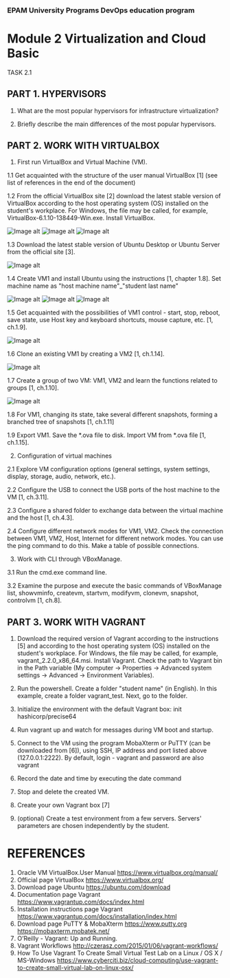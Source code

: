 ### EPAM University Programs  DevOps education program

# Module 2 Virtualization and Cloud Basic
TASK 2.1
## PART 1. HYPERVISORS
1. What are the most popular hypervisors for infrastructure virtualization?

2. Briefly describe the main differences of the most popular hypervisors.

## PART 2. WORK WITH VIRTUALBOX
1. First run VirtualBox and Virtual Machine (VM).

1.1 Get acquainted with the structure of the user manual VirtualBox [1] (see list of references in the end of the document)

1.2 From the official VirtualBox site [2] download the latest stable version of VirtualBox according to the host operating system (OS) installed on the student's workplace. For Windows, the file may be called, for example, VirtualBox-6.1.10-138449-Win.exe. Install VirtualBox.

![Image alt](img/chrome_jP82QCUtpN.gif)
![Image alt](img/VirtualBox_fqS5cOGAvb.png)
![Image alt](img/VirtualBox_kg7p6HiS0U.png)

1.3 Download the latest stable version of Ubuntu Desktop or Ubuntu Server from the official site [3].

![Image alt](img/chrome_OHrGB4Xfoh.png)

1.4 Create VM1 and install Ubuntu using the instructions [1, chapter 1.8]. Set machine name as "host machine name"_"student last name"

![Image alt](img/1-4_1_VirtualBox_twQ1Pe583v.png)
![Image alt](img/1-4_2_VirtualBoxVM_Qyy45rBu0x.gif)
![Image alt](img/1-4_3_VirtualBox_twQ1Pe583v.png)

1.5 Get acquainted with the possibilities of VM1 control - start, stop, reboot, save state, use Host key and keyboard shortcuts, mouse capture, etc. [1, ch.1.9].

![Image alt](img/1-5_VirtualBoxVM_s2wmFl8FQI.gif)

1.6 Clone an existing VM1 by creating a VM2 [1, ch.1.14].

![Image alt](img/1-6_VirtualBox_dfcu9vOYuk.gif)

1.7 Create a group of two VM: VM1, VM2 and learn the functions related to groups [1, ch.1.10].

![Image alt](img/7-1_VirtualBox_OwFcS6RZ5s.gif)

1.8 For VM1, changing its state, take several different snapshots, forming a branched tree of snapshots [1, ch.1.11]

1.9 Export VM1. Save the *.ova file to disk. Import VM from *.ova file [1, ch.1.15].

2. Configuration of virtual machines

2.1 Explore VM configuration options (general settings, system settings, display, storage, audio, network, etc.).

2.2 Configure the USB to connect the USB ports of the host machine to the VM [1, ch.3.11].

2.3 Configure a shared folder to exchange data between the virtual machine and the host [1, ch.4.3].

2.4 Configure different network modes for VM1, VM2. Check the connection between VM1, VM2, Host, Internet for different network modes. You can use the ping command to do this. Make a table of possible connections.

3. Work with CLI through VBoxManage.

3.1 Run the cmd.exe command line.

3.2 Examine the purpose and execute the basic commands of VBoxManage list, showvminfo, createvm, startvm, modifyvm, clonevm, snapshot, controlvm [1, ch.8].

## PART 3. WORK WITH VAGRANT
1. Download the required version of Vagrant according to the instructions [5] and according to the host operating system (OS) installed on the student's workplace. For Windows, the file may be called, for example, vagrant_2.2.0_x86_64.msi. Install Vagrant. Check the path to Vagrant bin in the Path variable (My computer -> Properties -> Advanced system settings -> Advanced -> Environment Variables).

2. Run the powershell. Create a folder "student name" (in English). In this example, create a folder vagrant_test. Next, go to the folder.

3. Initialize the environment with the default Vagrant box: init hashicorp/precise64

4. Run vagrant up and watch for messages during VM boot and startup.

5. Connect to the VM using the program MobaXterm or PuTTY (can be downloaded from [6]), using SSH, IP address and port listed above (127.0.0.1:2222). By default, login - vagrant and password are also vagrant

6. Record the date and time by executing the date command

7. Stop and delete the created VM.

8. Create your own Vagrant box [7] 

9. (optional) Create a test environment from a few servers. Servers' parameters are chosen independently by the student.

# REFERENCES
1. Oracle VM VirtualBox.User Manual https://www.virtualbox.org/manual/
2. Official page VirtualBox https://www.virtualbox.org/
3. Download page Ubuntu https://ubuntu.com/download
4. Documentation page Vagrant https://www.vagrantup.com/docs/index.html
5. Installation instructions page Vagrant https://www.vagrantup.com/docs/installation/index.html
6. Download page PuTTY & MobaXterm https://www.putty.org https://mobaxterm.mobatek.net/
7. O’Reilly - Vagrant: Up and Running.
8. Vagrant Workflows http://czerasz.com/2015/01/06/vagrant-workflows/
9. How To Use Vagrant To Create Small Virtual Test Lab on a Linux / OS X / MS-Windows https://www.cyberciti.biz/cloud-computing/use-vagrant-to-create-small-virtual-lab-on-linux-osx/